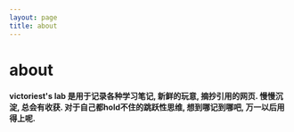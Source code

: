```yaml
---
layout: page
title: about
---
```

# about
#### victoriest's lab 是用于记录各种学习笔记, 新鲜的玩意, 摘抄引用的网页. 慢慢沉淀, 总会有收获. 对于自己都hold不住的跳跃性思维, 想到哪记到哪吧, 万一以后用得上呢.

